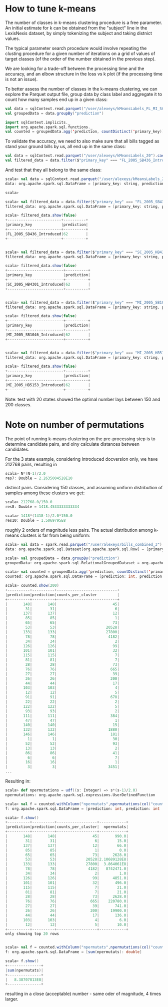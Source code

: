 # How to tune k-means

The number of classes in k-means clustering procedure is a free parameter. An initial estimate for k can be obtained from the 
"subject" line in the LexisNexis dataset, by simply tokenizing the subject and taking distnict values.

The typical parameter search procedure would involve repeating the clusting procedure for a given number of iterations
on a grid of values of target classes (of the order of the number obtained in the previous step).

We are looking for a trade-off between the processing time and the accuracy, and an elbow structure in the loss vs k plot 
(if the processing time is not an issue).

To better assess the number of classes in the k-means clustering, we can explore the Parquet output file,
group data by class label and aggregate it to count how many samples end up in a given class:

```scala
val data = sqlContext.read.parquet("/user/alexeys/kMeansLabels_FL_MI_SC").cache()
val groupedData = data.groupBy("prediction")

import sqlContext.implicits._
import org.apache.spark.sql.functions._
val counted = groupedData.agg('prediction, countDistinct('primary_key))
```

To validate the accuracy, we need to also make sure that all bills tagged as stand your ground bills by us, 
all end up in the same class:

```scala
val data = sqlContext.read.parquet("/user/alexeys/kMeansLabels_20").cache()
val filtered_data = data.filter($"primary_key" === "FL_2005_SB436_Introduced") 
```

And test that they all belong to the same class:

```scala
scala> val data = sqlContext.read.parquet("/user/alexeys/kMeansLabels_20").cache()
data: org.apache.spark.sql.DataFrame = [primary_key: string, prediction: int]

scala> 

scala> val filtered_data = data.filter($"primary_key" === "FL_2005_SB436_Introduced")
filtered_data: org.apache.spark.sql.DataFrame = [primary_key: string, prediction: int]

scala> filtered_data.show(false)
+------------------------+----------+
|primary_key             |prediction|
+------------------------+----------+
|FL_2005_SB436_Introduced|62        |
+------------------------+----------+


scala> val filtered_data = data.filter($"primary_key" === "SC_2005_HB4301_Introduced")
filtered_data: org.apache.spark.sql.DataFrame = [primary_key: string, prediction: int]

scala> filtered_data.show(false)
+-------------------------+----------+
|primary_key              |prediction|
+-------------------------+----------+
|SC_2005_HB4301_Introduced|62        |
+-------------------------+----------+


scala> val filtered_data = data.filter($"primary_key" === "MI_2005_SB1046_Introduced")
filtered_data: org.apache.spark.sql.DataFrame = [primary_key: string, prediction: int]

scala> filtered_data.show(false)
+-------------------------+----------+
|primary_key              |prediction|
+-------------------------+----------+
|MI_2005_SB1046_Introduced|62        |
+-------------------------+----------+


scala> val filtered_data = data.filter($"primary_key" === "MI_2005_HB5153_Introduced")
filtered_data: org.apache.spark.sql.DataFrame = [primary_key: string, prediction: int]

scala> filtered_data.show(false)
+-------------------------+----------+
|primary_key              |prediction|
+-------------------------+----------+
|MI_2005_HB5153_Introduced|62        |
+-------------------------+----------+
```

Note: test with 20 states showed the optimal number lays between 150 and 200 classes.

# Note on number of permutations

The point of running k-means clustering on the pre-processing step is to determine candidate pairs, and olny calculate distances between candidates.

For the 3 state example, considering Introduced docversion only, we have 212768 pairs, resulting in 

```scala
scala> N*(N-1)/2.0
res7: Double = 2.2635004528E10
```

distinct pairs. Considering 150 classes, and assuming uniform distribution of samples among these clusters we get:

```scala
scala> 212768.0/150.0
res8: Double = 1418.4533333333334

scala> 1418*(1418-1)/2.0*150.0
res10: Double = 1.5069795E8
```

roughly 2 orders of magnitude less pairs.
The actual distribution among k-means clusters is far from being uniform:

```scala
scala> val data = spark.read.parquet("/user/alexeys/bills_combined_3").repartition(10)
data: org.apache.spark.sql.Dataset[org.apache.spark.sql.Row] = [primary_key: string, docversion: string ... 5 more fields]

scala> val groupedData = data.groupBy("prediction")
groupedData: org.apache.spark.sql.RelationalGroupedDataset = org.apache.spark.sql.RelationalGroupedDataset@26f0ab88

scala> val counted = groupedData.agg('prediction, countDistinct('primary_key).as("counts_per_cluster"))
counted: org.apache.spark.sql.DataFrame = [prediction: int, prediction: int ... 1 more field]

scala> counted.show(200)
+----------+----------+---------------------------+
|prediction|prediction|counts_per_cluster         |
+----------+----------+---------------------------+
|       148|       148|                         45|
|        31|        31|                          6|
|       137|       137|                         12|
|        85|        85|                          1|
|        65|        65|                         73|
|        53|        53|                      20528|
|       133|       133|                      27800|
|        78|        78|                       4182|
|        34|        34|                          2|
|       126|       126|                         99|
|       101|       101|                         32|
|       115|       115|                          7|
|        81|        81|                          7|
|        28|        28|                         73|
|        76|        76|                        665|
|        27|        27|                         39|
|        26|        26|                        200|
|        44|        44|                         17|
|       103|       103|                          4|
|        12|        12|                          5|
|        91|        91|                        678|
|        22|        22|                          2|
|       122|       122|                          5|
|        93|        93|                          2|
|       111|       111|                        384|
|        47|        47|                          1|
|       140|       140|                         15|
|       132|       132|                       1880|
|       146|       146|                        181|
|         1|         1|                         30|
|        52|        52|                         93|
|        13|        13|                          2|
|        86|        86|                         41|
|         6|         6|                          7|
|        16|        16|                          1|
|         3|         3|                       3451|
...
```

Resulting in:

```scala
scala> def npermutations = udf((s: Integer) => s*(s-1)/2.0)
npermutations: org.apache.spark.sql.expressions.UserDefinedFunction

scala> val f = counted.withColumn("npermutats",npermutations(col("counts_per_cluster")))
f: org.apache.spark.sql.DataFrame = [prediction: int, prediction: int ... 2 more fields]

scala> f.show()
+----------+----------+------------------+------------+                         
|prediction|prediction|counts_per_cluster|  npermutats|
+----------+----------+------------------+------------+
|       148|       148|                45|       990.0|
|        31|        31|                 6|        15.0|
|       137|       137|                12|        66.0|
|        85|        85|                 1|         0.0|
|        65|        65|                73|      2628.0|
|        53|        53|             20528|2.10689128E8|
|       133|       133|             27800|  3.864061E8|
|        78|        78|              4182|   8742471.0|
|        34|        34|                 2|         1.0|
|       126|       126|                99|      4851.0|
|       101|       101|                32|       496.0|
|       115|       115|                 7|        21.0|
|        81|        81|                 7|        21.0|
|        28|        28|                73|      2628.0|
|        76|        76|               665|    220780.0|
|        27|        27|                39|       741.0|
|        26|        26|               200|     19900.0|
|        44|        44|                17|       136.0|
|       103|       103|                 4|         6.0|
|        12|        12|                 5|        10.0|
+----------+----------+------------------+------------+
only showing top 20 rows


scala> val f = counted.withColumn("npermutats",npermutations(col("counts_per_cluster"))).agg(sum(col("npermutats")))
f: org.apache.spark.sql.DataFrame = [sum(npermutats): double]

scala> f.show()
+---------------+                                                               
|sum(npermutats)|
+---------------+
|   8.38707813E8|
+---------------+
```

resulting in a close (acceptable) number - same oder of magnitude, 4 times larger.

